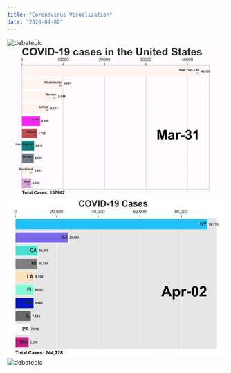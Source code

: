 ```yaml
---
title: "Coronavirus Visualization"
date: "2020-04-02"
---
```

![debatepic](Plots/percentofstates.png "Logo Title Text 1")
![debatepic](Plots/countycases.gif "Logo Title Text 1")
![debatepic](Plots/statecases.gif "Logo Title Text 1")
![debatepic](Plots/countyandstate.gif "Logo Title Text 1")